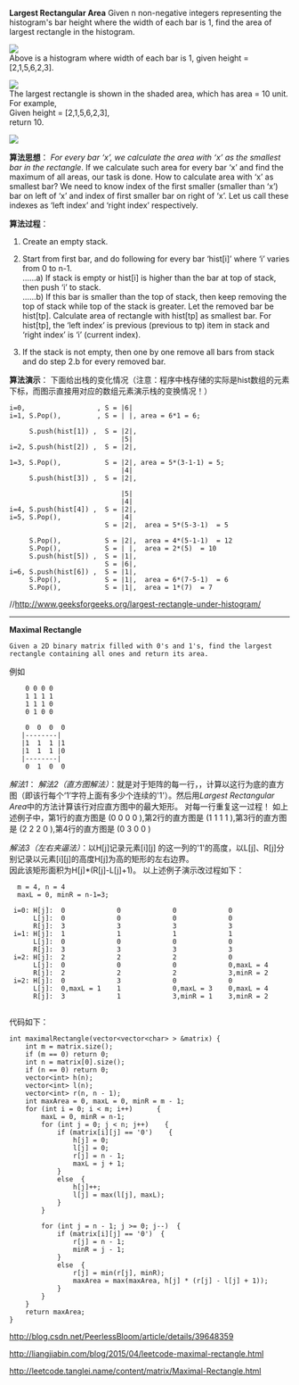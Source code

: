 **Largest Rectangular Area**
Given n non-negative integers representing the histogram's bar height where the width of each bar is 1, find the area of largest rectangle in the histogram.

![](http://www.leetcode.com/wp-content/uploads/2012/04/histogram.png)  
Above is a histogram where width of each bar is 1, given height = [2,1,5,6,2,3].  

![](http://www.leetcode.com/wp-content/uploads/2012/04/histogram_area.png)  
The largest rectangle is shown in the shaded area, which has area = 10 unit.  
For example,  
Given height = [2,1,5,6,2,3],  
return 10.  


![](http://d1gjlxt8vb0knt.cloudfront.net//wp-content/uploads/histogram1.png)  

**算法思想**：
   *For every bar ‘x’, we calculate the area with ‘x’ as the smallest bar in the rectangle*. If we calculate such area for every bar ‘x’ and find the maximum of all areas, our task is done. How to calculate area with ‘x’ as smallest bar? We need to know index of the first smaller (smaller than ‘x’) bar on left of ‘x’ and index of first smaller bar on right of ‘x’. Let us call these indexes as ‘left index’ and ‘right index’ respectively.
   
**算法过程**：  
1) Create an empty stack.

2) Start from first bar, and do following for every bar ‘hist[i]’ where ‘i’ varies from 0 to n-1.  
……a) If stack is empty or hist[i] is higher than the bar at top of stack, then push ‘i’ to stack.  
……b) If this bar is smaller than the top of stack, then keep removing the top of stack while top of the stack is greater. Let the removed bar be hist[tp]. Calculate area of rectangle with hist[tp] as smallest bar. For hist[tp], the ‘left index’ is previous (previous to tp) item in stack and ‘right index’ is ‘i’ (current index). 

3) If the stack is not empty, then one by one remove all bars from stack and do step 2.b for every removed bar.

**算法演示**：
下面给出栈的变化情况（注意：程序中栈存储的实际是hist数组的元素下标，而图示直接用对应的数组元素演示栈的变换情况！）
```
i=0,                  , S = |6|  
i=1, S.Pop(),         , S = | |, area = 6*1 = 6;

     S.push(hist[1]) ,  S = |2|,    
                            |5|  
i=2, S.push(hist[2]) ,  S = |2|, 

1=3, S.Pop(),           S = |2|, area = 5*(3-1-1) = 5;  
                            |4|  
     S.push(hist[3]) ,  S = |2|, 
     
                            |5|       
                            |4|  
i=4, S.push(hist[4]) ,  S = |2|,   
i=5, S.Pop(),               |4| 
                        S = |2|,  area = 5*(5-3-1)  = 5        
                           
     S.Pop(),           S = |2|,  area = 4*(5-1-1)  = 12       
     S.Pop(),           S = | |,  area = 2*(5)  = 10
     S.push(hist[5]) ,  S = |1|, 
                        S = |6|,
i=6, S.push(hist[6]) ,  S = |1|,   
     S.Pop(),           S = |1|,  area = 6*(7-5-1)  = 6
     S.Pop(),           S = |1|,  area = 1*(7)  = 7
```
//http://www.geeksforgeeks.org/largest-rectangle-under-histogram/

--------------------------------------------------------
**Maximal Rectangle**
```
Given a 2D binary matrix filled with 0's and 1's, find the largest rectangle containing all ones and return its area.
```
例如
```
    0 0 0 0
    1 1 1 1
    1 1 1 0
    0 1 0 0
```
```
    0  0  0  0
   |--------|
   |1  1  1 |1
   |1  1  1 |0
   |--------|
    0  1  0  0
```
*解法1*：
*解法2（直方图解法）*：就是对于矩阵的每一行，，计算以这行为底的直方图（即该行每个‘1’字符上面有多少个连续的'1'）。然后用*Largest Rectangular Area*中的方法计算该行对应直方图中的最大矩形。 对每一行重复这一过程！
如上述例子中，第1行的直方图是 (0 0 0 0 ),第2行的直方图是 (1 1 1 1 ),第3行的直方图是 (2 2 2 0 ),第4行的直方图是 (0 3 0 0 )

*解法3（左右夹逼法）*：以H[j]记录元素[i][j] 的这一列的'1'的高度，以L[j]、R[j]分别记录以元素[i][j]的高度H[j]为高的矩形的左右边界。   
因此该矩形面积为H[j]*(R[j]-L[j]+1)。 以上述例子演示改过程如下：  
```
  m = 4, n = 4
  maxL = 0, minR = n-1=3;
  
 i=0: H[j]:  0             0             0             0
      L[j]:  0             0             0             0
      R[j]:  3             3             3             3 
 i=1: H[j]:  1             1             1             1
      L[j]:  0             0             0             0
      R[j]:  3             3             3             3 
 i=2: H[j]:  2             2             2             0
      L[j]:  0             0             0             0,maxL = 4
      R[j]:  2             2             2             3,minR = 2
 i=2: H[j]:  0             3             0             0
      L[j]:  0,maxL = 1    1             0,maxL = 3    0,maxL = 4
      R[j]:  3             1             3,minR = 1    3,minR = 2    
      
```
代码如下：
```
int maximalRectangle(vector<vector<char> > &matrix) {  
    int m = matrix.size();  
    if (m == 0) return 0;  
    int n = matrix[0].size();  
    if (n == 0) return 0;  
    vector<int> h(n);  
    vector<int> l(n);  
    vector<int> r(n, n - 1);  
    int maxArea = 0, maxL = 0, minR = m - 1;  
    for (int i = 0; i < m; i++)      {  
        maxL = 0, minR = n-1;  
        for (int j = 0; j < n; j++)    {  
            if (matrix[i][j] == '0')    {  
                h[j] = 0;  
                l[j] = 0;  
                r[j] = n - 1;  
                maxL = j + 1;  
            }  
            else  {  
                h[j]++;  
                l[j] = max(l[j], maxL);  
            }  
        }  
          
        for (int j = n - 1; j >= 0; j--)  {  
            if (matrix[i][j] == '0')  {  
                r[j] = n - 1;  
                minR = j - 1;  
            }  
            else  {  
                r[j] = min(r[j], minR);  
                maxArea = max(maxArea, h[j] * (r[j] - l[j] + 1));  
            }  
        }  
    }  
    return maxArea;  
}  
```

http://blog.csdn.net/PeerlessBloom/article/details/39648359

http://liangjiabin.com/blog/2015/04/leetcode-maximal-rectangle.html

http://leetcode.tanglei.name/content/matrix/Maximal-Rectangle.html
